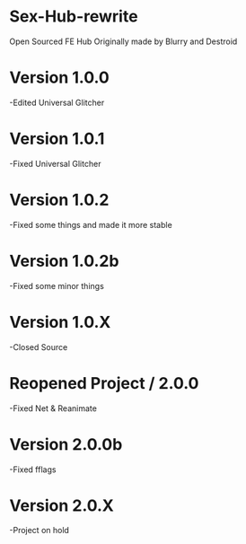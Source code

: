# Sex-Hub-rewrite
Open Sourced FE Hub
Originally made by Blurry and Destroid
# Version 1.0.0
-Edited Universal Glitcher
# Version 1.0.1
-Fixed Universal Glitcher
# Version 1.0.2
-Fixed some things and made it more stable
# Version 1.0.2b
-Fixed some minor things
# Version 1.0.X
-Closed Source
# Reopened Project / 2.0.0
-Fixed Net & Reanimate
# Version 2.0.0b
-Fixed fflags
# Version 2.0.X
-Project on hold
